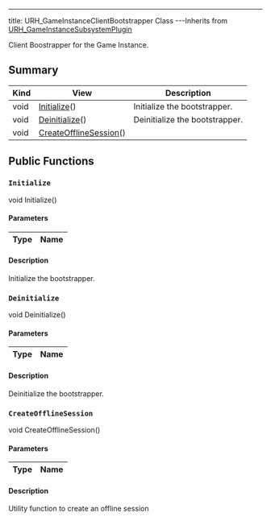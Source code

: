 ---
title: URH_GameInstanceClientBootstrapper Class
---Inherits from [URH_GameInstanceSubsystemPlugin](/unreal-plugins/all/classurh__gameinstancesubsystemplugin/#classURH__GameInstanceSubsystemPlugin)

Client Boostrapper for the Game Instance.

## Summary
| Kind | View | Description |
|------|------|-------------|
|void|[Initialize](/unreal-plugins/all/classurh__gameinstanceclientbootstrapper/#classURH__GameInstanceClientBootstrapper_1a8f9da19fce337aff49def7e901911d1d)()|Initialize the bootstrapper.|
|void|[Deinitialize](/unreal-plugins/all/classurh__gameinstanceclientbootstrapper/#classURH__GameInstanceClientBootstrapper_1ad42dfc555261d18e0e76eb25bc78726e)()|Deinitialize the bootstrapper.|
|void|[CreateOfflineSession](/unreal-plugins/all/classurh__gameinstanceclientbootstrapper/#classURH__GameInstanceClientBootstrapper_1ab258f384bc8485234a07af9c65f1489c)()||
## Public Functions



### `Initialize` <a id="classURH__GameInstanceClientBootstrapper_1a8f9da19fce337aff49def7e901911d1d"></a>

void Initialize()

#### Parameters

| Type | Name |
|------|------|

#### Description

Initialize the bootstrapper.




### `Deinitialize` <a id="classURH__GameInstanceClientBootstrapper_1ad42dfc555261d18e0e76eb25bc78726e"></a>

void Deinitialize()

#### Parameters

| Type | Name |
|------|------|

#### Description

Deinitialize the bootstrapper.




### `CreateOfflineSession` <a id="classURH__GameInstanceClientBootstrapper_1ab258f384bc8485234a07af9c65f1489c"></a>

void CreateOfflineSession()

#### Parameters

| Type | Name |
|------|------|

#### Description



Utility function to create an offline session 




